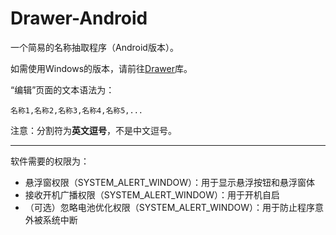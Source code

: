 # Drawer-Android

一个简易的名称抽取程序（Android版本）。

如需使用Windows的版本，请前往[Drawer](https://github.com/YuXiang187/Drawer)库。

“编辑”页面的文本语法为：

```
名称1,名称2,名称3,名称4,名称5,...
```

注意：分割符为**英文逗号**，不是中文逗号。

---

软件需要的权限为：

* 悬浮窗权限（SYSTEM_ALERT_WINDOW）：用于显示悬浮按钮和悬浮窗体
* 接收开机广播权限（SYSTEM_ALERT_WINDOW）：用于开机自启
* （可选）忽略电池优化权限（SYSTEM_ALERT_WINDOW）：用于防止程序意外被系统中断
